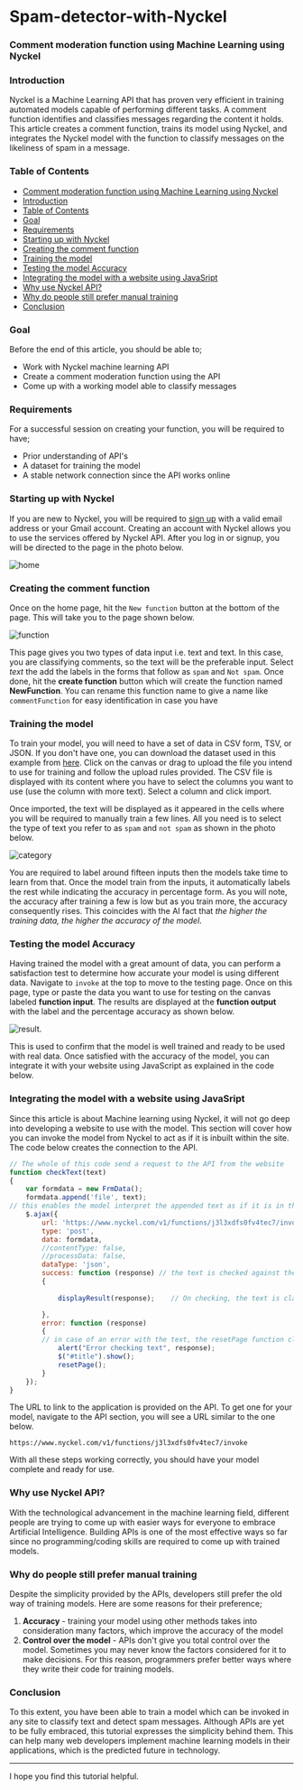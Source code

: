 # Spam-detector-with-Nyckel

### Comment moderation function using Machine Learning using Nyckel
### Introduction
Nyckel is a Machine Learning API that has proven very efficient in training automated models capable of performing different tasks. A comment function identifies and classifies messages regarding the content it holds. This article creates a comment function, trains its model using Nyckel, and integrates the Nyckel model with the function to classify messages on the likeliness of spam in a message.

### Table of Contents
- [Comment moderation function using Machine Learning using Nyckel](#comment-moderation-function-using-machine-learning-using-nyckel)
- [Introduction](#introduction)
- [Table of Contents](#table-of-contents)
- [Goal](#goal)
- [Requirements](#requirements)
- [Starting up with Nyckel](#starting-up-with-nyckel)
- [Creating the comment function](#creating-the-comment-function)
- [Training the model](#training-the-model)
- [Testing the model Accuracy](#testing-the-model-accuracy)
- [Integrating the model with a website using JavaSript](#integrating-the-model-with-a-website-using-javasript)
- [Why use Nyckel API?](#why-use-nyckel-api)
- [Why do people still prefer manual training](#why-do-people-still-prefer-manual-training)
- [Conclusion](#conclusion)

### Goal
Before the end of this article, you should be able to;
- Work with Nyckel machine learning API
- Create a comment moderation function using the API
- Come up with a working model able to classify messages

### Requirements
For a successful session on creating your function, you will be required to have;
 - Prior understanding of API's
 - A dataset for training the model
 - A stable network connection since the API works online

### Starting up with Nyckel
If you are new to Nyckel, you will be required to [sign up](https://login.nyckel.com/login?state=hKFo2SA4TzFYUDJfUDF0Y1N0cllWOWZlbllHV1dSa00xMUlzX6FupWxvZ2luo3RpZNkgNFlNS0M0N3VyVFdEQ09RSXlSQ3ppTk93SHdlLWNUaDCjY2lk2SBJdnlPaktQa011YXJHMzZIb2xYb3NUU1BNVnJaT0xtOQ&client=IvyOjKPkMuarG36HolXosTSPMVrZOLm9&protocol=oauth2&redirect_uri=https%3A%2F%2Fwww.nyckel.com%2Fauthentication%2Flogin-callback&response_type=code&scope=openid%20profile%20email&code_challenge=DtoVaFWuRD2B2vYHqKfpsky4k3KlxVKp7j5W1Z9l3Pg&code_challenge_method=S256&response_mode=query) with a valid email address or your Gmail account. Creating an account with Nyckel allows you to use the services offered by Nyckel API. After you log in or signup, you will be directed to the page in the photo below.

![home](home.png)

### Creating the comment function
Once on the home page, hit the `New function` button at the bottom of the page. This will take you to the page shown below.

![function](function.png)

This page gives you two types of data input i.e. text and text. In this case, you are classifying comments, so the text will be the preferable input. Select *text* the add the labels in the forms that follow as `spam` and `Not spam`. Once done, hit the **create function** button which will create the function named **NewFunction**. You can rename this function name to give a name like `commentFunction` for easy identification in case you have 

### Training the model
To train your model, you will need to have a set of data in CSV form, TSV, or JSON. If you don't have one, you can download the dataset used in this example from [here](https://www.kaggle.com/saurabhshahane/twitter-sentiment-dataset). Click on the canvas or drag to upload the file you intend to use for training and follow the upload rules provided. The CSV file is displayed with its content where you have to select the columns you want to use (use the column with more text). Select a column and click import.

Once imported, the text will be displayed as it appeared in the cells where you will be required to manually train a few lines. All you need is to select the type of text you refer to as `spam` and `not spam` as shown in the photo below.

![category](category.png)

You are required to label around fifteen inputs then the models take time to learn from that. Once the model train from the inputs, it automatically labels the rest while indicating the accuracy in percentage form. As you will note, the accuracy after training a few is low but as you train more, the accuracy consequently rises. This coincides with the AI fact that *the higher the training data, the higher the accuracy of the model*.

### Testing the model Accuracy
Having trained the model with a great amount of data, you can perform a satisfaction test to determine how accurate your model is using different data. Navigate to `invoke` at the top to move to the testing page. Once on this page, type or paste the data you want to use for testing on the canvas labeled **function input**. The results are displayed at the **function output** with the label and the percentage accuracy as shown below.

![result](result.png).

This is used to confirm that the model is well trained and ready to be used with real data. Once satisfied with the accuracy of the model, you can integrate it with your website using JavaScript as explained in the code below.

### Integrating the model with a website using JavaSript
Since this article is about Machine learning using Nyckel, it will not go deep into developing a website to use with the model. This section will cover how you can invoke the model from Nyckel to act as if it is inbuilt within the site. The code below creates the connection to the API.

```JavaScript
// The whole of this code send a request to the API from the website
function checkText(text)
{
    var formdata = new FrmData();
    formdata.append('file', text);
// this enables the model interpret the appended text as if it is in the web application
    $.ajax({
        url: 'https://www.nyckel.com/v1/functions/j3l3xdfs0fv4tec7/invoke',
        type: 'post',
        data: formdata,
        //contentType: false,
        //processData: false,
        dataType: 'json',
        success: function (response) // the text is checked against the model for easy classification
        {
        
            displayResult(response);    // On checking, the text is classified as either "Spam" or "Not Spam" and displayed by this function

        },
        error: function (response)
        {
        // in case of an error with the text, the resetPage function clears the page with no response to indicate an error with classification.
            alert("Error checking text", response);
            $("#title").show();
            resetPage();
        }
    });
}
```
The URL to link to the application is provided on the API. To get one for your model, navigate to the API section, you will see a URL similar to the one below. 
```
https://www.nyckel.com/v1/functions/j3l3xdfs0fv4tec7/invoke

```
With all these steps working correctly, you should have your model complete and ready for use.

### Why use Nyckel API?
With the technological advancement in the machine learning field, different people are trying to come up with easier ways for everyone to embrace Artificial Intelligence. Building APIs is one of the most effective ways so far since no programming/coding skills are required to come up with trained models.

### Why do people still prefer manual training
Despite the simplicity provided by the APIs, developers still prefer the old way of training models. Here are some reasons for their preference;

1. **Accuracy** - training your model using other methods takes into consideration many factors, which improve the accuracy of the model
2. **Control over the model** - APIs don't give you total control over the model. Sometimes you may never know the factors considered for it to make decisions. For this reason, programmers prefer better ways where they write their code for training models.

### Conclusion
To this extent, you have been able to train a model which can be invoked in any site to classify text and detect spam messages. Although APIs are yet to be fully embraced, this tutorial expresses the simplicity behind them. This can help many web developers implement machine learning models in their applications, which is the predicted future in technology.

---
I hope you find this tutorial helpful.
